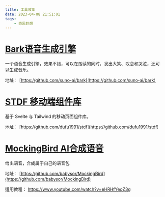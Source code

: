 ```yaml
---
title: 工具收集
date: 2023-04-08 21:51:01
tags:
    - 奇思妙想
---
```



# [Bark语音生成引擎](https://github.com/suno-ai/bark)

一个语音生成引擎，效果不错，可以在朗读的同时，发出大笑、叹息和哭泣，还可以生成音乐。

地址： [https://github.com/suno-ai/bark](https://github.com/suno-ai/bark)


# [STDF 移动端组件库](https://stdf.design/#/)

基于 Svelte 与 Tailwind 的移动页面组件库。

地址： [https://github.com/dufu1991/stdf](https://github.com/dufu1991/stdf)


# [MockingBird AI合成语音](https://github.com/babysor/MockingBird)

给出语音，合成属于自己的语音包

地址： [https://github.com/babysor/MockingBird](https://github.com/babysor/MockingBird)

适用教程： https://www.youtube.com/watch?v=eHRHfYeoZ3g